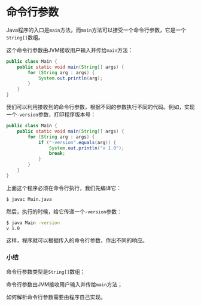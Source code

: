 # 命令行参数

Java程序的入口是`main`方法，而`main`方法可以接受一个命令行参数，它是一个`String[]`数组。

这个命令行参数由JVM接收用户输入并传给`main`方法：

```java
public class Main {
    public static void main(String[] args) {
        for (String arg : args) {
            System.out.println(arg);
        }
    }
}
```

我们可以利用接收到的命令行参数，根据不同的参数执行不同的代码。例如，实现一个`-version`参数，打印程序版本号：

```java
public class Main {
    public static void main(String[] args) {
        for (String arg : args) {
            if ("-version".equals(arg)) {
                System.out.println("v 1.0");
                break;
            }
        }
    }
}
```

上面这个程序必须在命令行执行，我们先编译它：

```bash
$ javac Main.java
```

然后，执行的时候，给它传递一个`-version`参数：

```bash
$ java Main -version
v 1.0
```

这样，程序就可以根据传入的命令行参数，作出不同的响应。

### 小结

命令行参数类型是`String[]`数组；

命令行参数由JVM接收用户输入并传给`main`方法；

如何解析命令行参数需要由程序自己实现。
